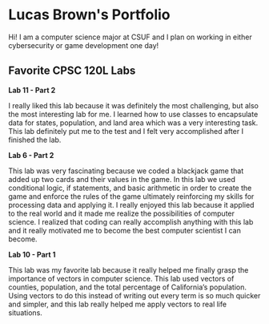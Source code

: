 
# Lucas Brown's Portfolio

Hi! I am a computer science major at CSUF and I plan on working in either cybersecurity or game development one day!


## Favorite CPSC 120L Labs

**Lab 11 - Part 2**

I really liked this lab because it was definitely the most challenging, but also the most interesting lab for me. I learned how to use classes to encapsulate data for states, population, and land area which was a very interesting task. This lab definitely put me to the test and I felt very accomplished after I finished the lab.

**Lab 6 - Part 2**

This lab was very fascinating because we coded a blackjack game that added up two cards and their values in the game. In this lab we used conditional logic, if statements, and basic arithmetic in order to create the game and enforce the rules of the game ultimately reinforcing my skills for processing data and applying it. I really enjoyed this lab because it applied to the real world and it made me realize the possibilities of computer science. I realized that coding can really accomplish anything with this lab and it really motivated me to become the best computer scientist I can become. 

**Lab 10 - Part 1**

This lab was my favorite lab because it really helped me finally grasp the importance of vectors in computer science. This lab used vectors of counties, population, and the total percentage of California’s population. Using vectors to do this instead of writing out every term is so much quicker and simpler, and this lab really helped me apply vectors to real life situations. 
